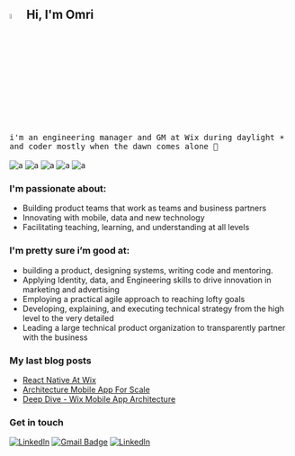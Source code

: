 ## <img src="https://media.giphy.com/media/hvRJCLFzcasrR4ia7z/giphy.gif" width="5%"> Hi, I'm Omri

<samp>  i'm an engineering manager and GM at Wix during daylight ☀️ and coder mostly when the dawn comes alone 🌙</samp>
<br/>
<br/>
![a](https://img.shields.io/badge/Inheritors%20%F0%9F%91%AB-2-yellow)
![a](https://img.shields.io/badge/Code%20Quality-99.42-ff69b4)
![a](https://img.shields.io/badge/Technical%20Debt-0.02%25-orange)
![a](https://img.shields.io/badge/Status-Stable-brightgreen)
![a](https://img.shields.io/badge/Job-Wix.com-blue)




### I'm passionate about:
* Building product teams that work as teams and business partners
* Innovating with mobile, data and new technology
* Facilitating teaching, learning, and understanding at all levels

### I'm pretty sure i’m good at:
-  building a product, designing systems, writing code and mentoring.
- Applying Identity, data, and Engineering skills to drive innovation in marketing and advertising
-  Employing a practical agile approach to reaching lofty goals
-  Developing, explaining, and executing technical strategy from the high level to the very detailed
- Leading a large technical product organization to transparently partner with the business

### My last blog posts
- [React Native At Wix](https://medium.com/wix-engineering/react-native-at-wix-d56c3745aaff)
- [Architecture Mobile App For Scale](https://medium.com/wix-engineering/react-native-at-wix-the-architecture-db6361764da6)
- [Deep Dive - Wix Mobile App Architecture](https://medium.com/wix-engineering/react-native-at-wix-the-architecture-ii-deep-dive-9cfcb3c2822c)

### Get in touch

[![Linkedln](https://img.shields.io/badge/LinkedIn-0077B5?style=flat-square&logo=linkedin&logoColor=white)](https://www.linkedin.com/in/omribruchim/)
[![Gmail Badge](https://img.shields.io/badge/-Gmail-c14438?style=flat-square&logo=Gmail&logoColor=white&link=mailto:mixdeers@gmail.com)](mailto:omribruchim@gmail.com)
[![Linkedln](https://img.shields.io/twitter/follow/bruchim?style=social)]([https://www.linkedin.com/in/omribruchim/](https://twitter.com/omribruchim))


